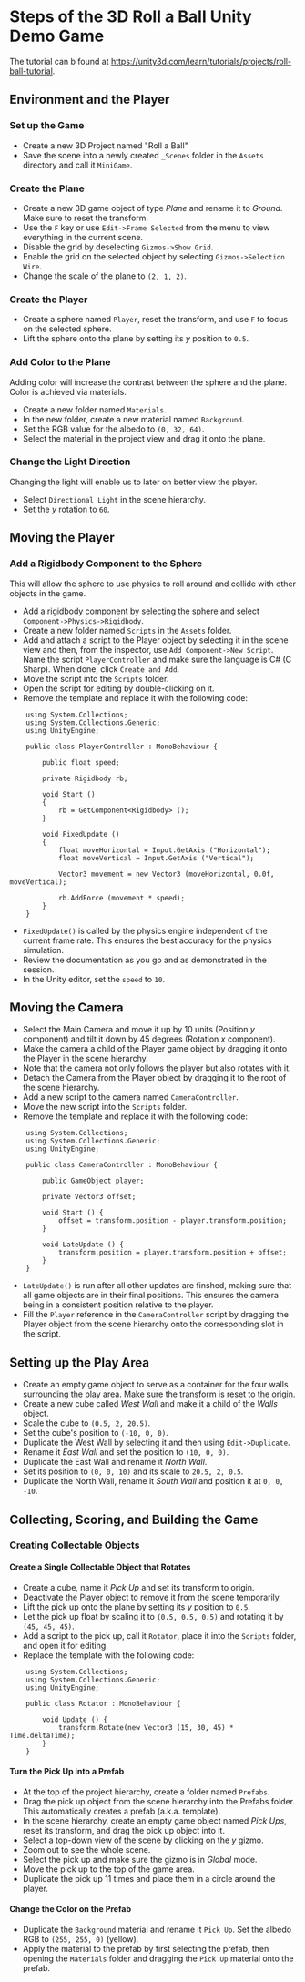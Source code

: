 # Steps of the 3D Roll a Ball Unity Demo Game

The tutorial can b found at
<https://unity3d.com/learn/tutorials/projects/roll-ball-tutorial>.

## Environment and the Player

### Set up the Game

* Create a new 3D Project named "Roll a Ball"
* Save the scene into a newly created `_Scenes` folder
  in the `Assets` directory and call it `MiniGame`.

### Create the Plane

* Create a new 3D game object of type _Plane_ and rename it to _Ground_.
  Make sure to reset the transform.
* Use the `F` key or use `Edit->Frame Selected` from the menu
  to view everything in the current scene.
* Disable the grid by deselecting `Gizmos->Show Grid`.
* Enable the grid on the selected object by selecting `Gizmos->Selection Wire`.
* Change the scale of the plane to `(2, 1, 2)`.

### Create the Player

* Create a sphere named `Player`,
  reset the transform, and use `F` to focus on the selected sphere.
* Lift the sphere onto the plane by setting its _y_ position to `0.5`.

### Add Color to the Plane

Adding color will increase the contrast between the sphere and the plane.
Color is achieved via materials.

* Create a new folder named `Materials`.
* In the new folder, create a new material named `Background`.
* Set the RGB value for the albedo to `(0, 32, 64)`.
* Select the material in the project view and drag it onto the plane.


### Change the Light Direction

Changing the light will enable us to later on better view the player.

* Select `Directional Light` in the scene hierarchy.
* Set the _y_ rotation to `60`.

## Moving the Player

### Add a Rigidbody Component to the Sphere

This will allow the sphere to use physics to roll around
and collide with other objects in the game.

* Add a rigidbody component by selecting the sphere
  and select `Component->Physics->Rigidbody`.
* Create a new folder named `Scripts` in the `Assets` folder.
* Add and attach a script to the Player object by selecting it in the scene view
  and then, from the inspector, use `Add Component->New Script`.
  Name the script `PlayerController` and make sure the language is C# (C Sharp).
  When done, click `Create and Add`.
* Move the script into the `Scripts` folder.
* Open the script for editing by double-clicking on it.
* Remove the template
  and replace it with the following code:
```
    using System.Collections;
    using System.Collections.Generic;
    using UnityEngine;

    public class PlayerController : MonoBehaviour {

    	public float speed;

    	private Rigidbody rb;

    	void Start ()
    	{
    		rb = GetComponent<Rigidbody> ();
    	}

    	void FixedUpdate ()
    	{
    		float moveHorizontal = Input.GetAxis ("Horizontal");
    		float moveVertical = Input.GetAxis ("Vertical");

    		Vector3 movement = new Vector3 (moveHorizontal, 0.0f, moveVertical);

    		rb.AddForce (movement * speed);
    	}
    }
```
* `FixedUpdate()` is called by the physics engine
  independent of the current frame rate.
  This ensures the best accuracy for the physics simulation.
* Review the documentation as you go and as demonstrated in the session.
* In the Unity editor, set the `speed` to `10`.

## Moving the Camera

* Select the Main Camera and move it up by 10 units (Position _y_ component)
  and tilt it down by 45 degrees (Rotation _x_ component).
* Make the camera a child of the Player game object
  by dragging it onto the Player in the scene hierarchy.
* Note that the camera not only follows the player but also rotates with it.
* Detach the Camera from the Player object
  by dragging it to the root of the scene hierarchy.
* Add a new script to the camera named `CameraController`.
* Move the new script into the `Scripts` folder.
* Remove the template
  and replace it with the following code:
```
    using System.Collections;
    using System.Collections.Generic;
    using UnityEngine;

    public class CameraController : MonoBehaviour {

    	public GameObject player;

    	private Vector3 offset;

    	void Start () {
    		offset = transform.position - player.transform.position;
    	}

    	void LateUpdate () {
    		transform.position = player.transform.position + offset;
    	}
    }
```
* `LateUpdate()` is run after all other updates are finshed,
  making sure that all game objects are in their final positions.
  This ensures the camera being in a consistent position relative to the player.
* Fill the `Player` reference in the `CameraController` script
  by dragging the Player object from the scene hierarchy onto the corresponding slot
  in the script.

## Setting up the Play Area

* Create an empty game object to serve as a container for the four walls
  surrounding the play area.
  Make sure the transform is reset to the origin.
* Create a new cube called _West Wall_ and make it a child of the _Walls_ object.
* Scale the cube to `(0.5, 2, 20.5)`.
* Set the cube's position to `(-10, 0, 0)`.
* Duplicate the West Wall by selecting it and then using `Edit->Duplicate`.
* Rename it _East Wall_ and set the position to `(10, 0, 0)`.
* Duplicate the East Wall and rename it _North Wall_.
* Set its position to `(0, 0, 10)` and its scale to `20.5, 2, 0.5`.
* Duplicate the North Wall, rename it _South Wall_ and position it at `0, 0, -10`.

## Collecting, Scoring, and Building the Game

### Creating Collectable Objects

#### Create a Single Collectable Object that Rotates

* Create a cube, name it _Pick Up_ and set its transform to origin.
* Deactivate the Player object to remove it from the scene temporarily.
* Lift the pick up onto the plane by setting its _y_ position to `0.5`.
* Let the pick up float by scaling it to `(0.5, 0.5, 0.5)`
  and rotating it by `(45, 45, 45)`.
* Add a script to the pick up, call it `Rotator`,
  place it into the `Scripts` folder, and open it for editing.
* Replace the template with the following code:
```
    using System.Collections;
    using System.Collections.Generic;
    using UnityEngine;

    public class Rotator : MonoBehaviour {

    	void Update () {
    		transform.Rotate(new Vector3 (15, 30, 45) * Time.deltaTime);
    	}
    }
```

#### Turn the Pick Up into a Prefab

* At the top of the project hierarchy, create a folder named `Prefabs`.
* Drag the pick up object from the scene hierarchy into the Prefabs folder.
  This automatically creates a prefab (a.k.a. template).
* In the scene hierarchy, create an empty game object named _Pick Ups_,
  reset its transform, and drag the pick up object into it.
* Select a top-down view of the scene by clicking on the _y_ gizmo.
* Zoom out to see the whole scene.
* Select the pick up and make sure the gizmo is in _Global_ mode.
* Move the pick up to the top of the game area.
* Duplicate the pick up 11 times and place them in a circle around the player.

####  Change the Color on the Prefab

* Duplicate the `Background` material and rename it `Pick Up`.
  Set the albedo RGB to `(255, 255, 0)` (yellow).
* Apply the material to the prefab by first selecting the prefab,
  then opening the `Materials` folder and dragging the `Pick Up` material onto the prefab.
